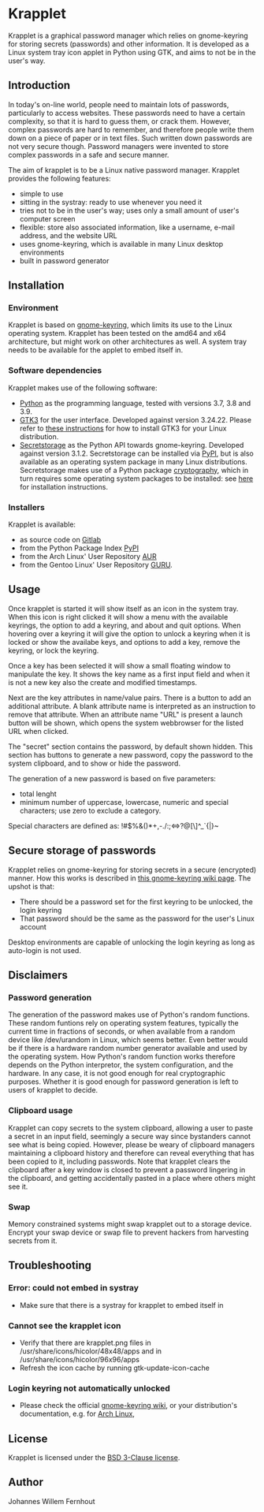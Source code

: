 # Krapplet
Krapplet is a graphical password manager which relies on gnome-keyring for storing secrets (passwords) and
other information. It is developed as a Linux system tray icon applet in Python using GTK, and aims to not
be in the user's way.

## Introduction
In today's on-line world, people need to maintain lots of passwords, particularly to access websites. These 
passwords need to have a certain complexity, so that it is hard to guess them, or crack them. However, complex
passwords are hard to remember, and therefore people write them down on a piece of paper or in text files.
Such written down passwords are not very secure though. Password managers were invented to store complex
passwords in a safe and secure manner.

The aim of krapplet is to be a Linux native password manager. Krapplet provides the following features:
- simple to use
- sitting in the systray: ready to use whenever you need it
- tries not to be in the user's way; uses only a small amount of user's computer screen
- flexible: store also associated information, like a username, e-mail address, and the website URL
- uses gnome-keyring, which is available in many Linux desktop environments
- built in password generator

## Installation
### Environment
Krapplet is based on [gnome-keyring](https://github.com/GNOME/gnome-keyring), which limits its use to the Linux
operating system. Krapplet has been tested on the amd64 and x64 architecture, but might work on other
architectures as well. A system tray needs to be available for the applet to embed itself in.

### Software dependencies
Krapplet makes use of the following software:
- [Python](https://www.python.org/) as the programming language, tested with versions 3.7, 3.8 and 3.9.
- [GTK3](https://www.gtk.org/) for the user interface. Developed against version 3.24.22. Please refer to
[these instructions](https://pygobject.readthedocs.io/en/latest/getting_started.html) for how to install GTK3
for your Linux distribution.
- [Secretstorage](https://github.com/mitya57/secretstorage) as the Python API towards gnome-keyring. Developed
against version 3.1.2. Secretstorage can be installed via [PyPI](https://pypi.org/project/SecretStorage), but is
also available as an operating system package in many Linux distributions. Secretstorage makes use of a Python 
package [cryptography](https://github.com/pyca/cryptography), which in turn requires some operating system
packages to be installed: see [here](https://cryptography.io/en/latest/installation.html) for installation
instructions.

### Installers
Krapplet is available:
- as source code on [Gitlab](https://gitlab.com/hfernh/krapplet)
- from the Python Package Index [PyPI](https://pypi.org/project/krapplet)
- from the Arch Linux' User Repository [AUR](https://aur.archlinux.org/packages/krapplet)
- from the Gentoo Linux' User Repository [GURU](https://gitweb.gentoo.org/repo/proj/guru.git/tree/app-admin/krapplet).

## Usage
Once krapplet is started it will show itself as an icon in the system tray.  When this icon is right clicked it
will show a menu with the available keyrings, the option to add a keyring, and about and quit options.  When
hovering over a keyring it will give the option to unlock a keyring when it is locked or show the availabe keys,
and options to add a key, remove the keyring, or lock the keyring.

Once a key has been selected it will show a small floating window to manipulate the key. It shows the key name
as a first input field and when it is not a new key also the create and modified timestamps.

Next are the key attributes in name/value pairs. There is a button to add an additional attribute. A blank
attribute name is interpreted as an instruction to remove that attribute. When an attribute name "URL" is
present a launch button will be shown, which opens the system webbrowser for the listed URL when clicked.

The "secret" section contains the password, by default shown hidden. This section has buttons to generate a new
password, copy the password to the system clipboard, and to show or hide the password. 

The generation of a new password is based on five parameters:
- total lenght
- minimum number of uppercase, lowercase, numeric and special characters; use zero to exclude a category.

Special characters are defined as: \!#$%&()\*+,-./:;<=>?@[\\]^\_\`{|}~

## Secure storage of passwords
Krapplet relies on gnome-keyring for storing secrets in a secure (encrypted) manner. How this works is described
in [this gnome-keyring wiki page](https://wiki.gnome.org/Projects/GnomeKeyring/StoringSecrets). The upshot is 
that:
- There should be a password set for the first keyring to be unlocked, the login keyring
- That password should be the same as the password for the user's Linux account 

Desktop environments are capable of unlocking the login keyring as long as auto-login is not used.

## Disclaimers
### Password generation
The generation of the password makes use of Python's random functions. These random funtions rely on operating
system features, typically the current time in fractions of seconds, or when available from a random device like
/dev/urandom in Linux, which seems better. Even better would be if there is a hardware random number generator 
available and used by the operating system. How Python's random function works therefore depends on the Python
interpretor, the system configuration, and the hardware. In any case, it is not good enough for real
cryptographic purposes. Whether it is good enough for password generation is left to users of krapplet to
decide.

### Clipboard usage
Krapplet can copy secrets to the system clipboard, allowing a user to paste a secret in an input field, seemingly
a secure way since bystanders cannot see what is being copied. However, please be weary of clipboard managers
maintaining a clipboard history and therefore can reveal everything that has been copied to it, including 
passwords. Note that krapplet clears the clipboard after a key window is closed to prevent a password lingering 
in the clipboard, and getting accidentally pasted in a place where others might see it.

### Swap
Memory constrained systems might swap krapplet out to a storage device. Encrypt your swap device or swap file to
prevent hackers from harvesting secrets from it.

## Troubleshooting

### Error: could not embed in systray
- Make sure that there is a systray for krapplet to embed itself in

### Cannot see the krapplet icon
- Verify that there are krapplet.png files in /usr/share/icons/hicolor/48x48/apps and in 
/usr/share/icons/hicolor/96x96/apps
- Refresh the icon cache by running gtk-update-icon-cache

### Login keyring not automatically unlocked
- Please check the official [gnome-keyring wiki](https://wiki.gnome.org/Projects/GnomeKeyring/Pam), or your 
distribution's documentation, e.g. for [Arch Linux](https://wiki.archlinux.org/index.php/GNOME/Keyring), 

## License
Krapplet is licensed under the [BSD 3-Clause license](https://gitlab.com/hfernh/krapplet/-/blob/master/LICENSE).

## Author
Johannes Willem Fernhout
